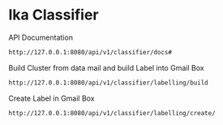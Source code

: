 # Ika Classifier

API Documentation
```bash
http://127.0.0.1:8080/api/v1/classifier/docs#
```

Build Cluster from data mail and build Label into Gmail Box
```bash
http://127.0.0.1:8080/api/v1/classifier/labelling/build
```

Create Label in Gmail Box
```bash
http://127.0.0.1:8080/api/v1/classifier/labelling/create/
```